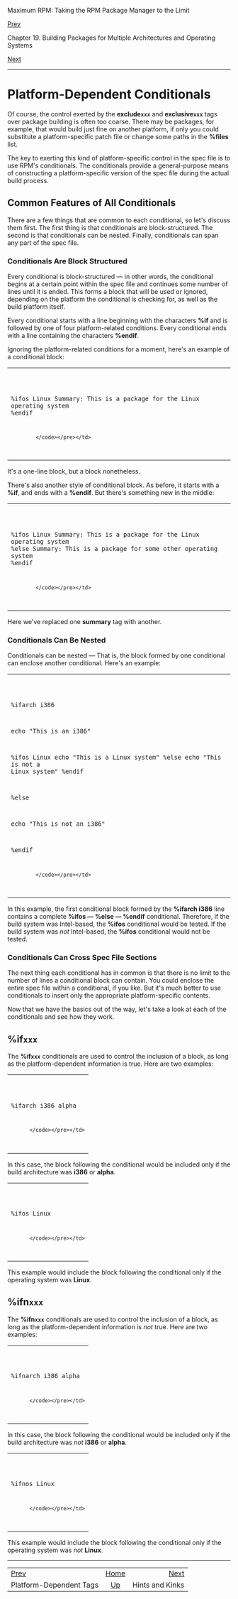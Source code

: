 <div class="NAVHEADER">

Maximum RPM: Taking the RPM Package Manager to the Limit

</div>

[Prev](s1-rpm-multi-platform-dependent-tags.html)

Chapter 19. Building Packages for Multiple Architectures and Operating
Systems

[Next](s1-rpm-multi-hints-and-kinks.html)

-----

<div class="sect1">

# <span id="s1-rpm-multi-platform-dependent-conditional">Platform-Dependent Conditionals</span>

Of course, the control exerted by the **exclude`xxx`** and
**exclusive`xxx`** tags over package building is often too coarse. There
may be packages, for example, that would build just fine on another
platform, if only you could substitute a platform-specific patch file or
change some paths in the **%files** list.

The key to exerting this kind of platform-specific control in the spec
file is to use RPM's conditionals. The conditionals provide a
general-purpose means of constructing a platform-specific version of the
spec file during the actual build process.

<div class="sect2">

## <span id="s2-rpm-multi-conditionals-common-features">Common Features of All Conditionals</span>

There are a few things that are common to each conditional, so let's
discuss them first. The first thing is that conditionals are
block-structured. The second is that conditionals can be nested.
Finally, conditionals can span any part of the spec file.

<div class="sect3">

### <span id="s3-rpm-multi-conditionals-block-structured">Conditionals Are Block Structured</span>

Every conditional is block-structured — in other words, the conditional
begins at a certain point within the spec file and continues some number
of lines until it is ended. This forms a block that will be used or
ignored, depending on the platform the conditional is checking for, as
well as the build platform itself.

Every conditional starts with a line beginning with the characters
**%if** and is followed by one of four platform-related conditions.
Every conditional ends with a line containing the characters **%endif**.

Ignoring the platform-related conditions for a moment, here's an example
of a conditional block:

<table>
<colgroup>
<col style="width: 100%" />
</colgroup>
<tbody>
<tr class="odd">
<td><pre class="screen"><code>%ifos Linux
Summary: This is a package for the Linux operating system
%endif

            </code></pre></td>
</tr>
</tbody>
</table>

It's a one-line block, but a block nonetheless.

There's also another style of conditional block. As before, it starts
with a **%if**, and ends with a **%endif**. But there's something new in
the middle:

<table>
<colgroup>
<col style="width: 100%" />
</colgroup>
<tbody>
<tr class="odd">
<td><pre class="screen"><code>%ifos Linux
Summary: This is a package for the Linux operating system
%else
Summary: This is a package for some other operating system
%endif

            </code></pre></td>
</tr>
</tbody>
</table>

Here we've replaced one **summary** tag with another.

</div>

<div class="sect3">

### <span id="s3-rpm-multi-nested-conditionals">Conditionals Can Be Nested</span>

Conditionals can be nested — That is, the block formed by one
conditional can enclose another conditional. Here's an example:

<table>
<colgroup>
<col style="width: 100%" />
</colgroup>
<tbody>
<tr class="odd">
<td><pre class="screen"><code>%ifarch i386

echo &quot;This is an i386&quot;

%ifos Linux
echo &quot;This is a Linux system&quot;
%else
echo &quot;This is not a Linux system&quot;
%endif

%else

echo &quot;This is not an i386&quot;

%endif

            </code></pre></td>
</tr>
</tbody>
</table>

In this example, the first conditional block formed by the **%ifarch
i386** line contains a complete **%ifos — %else — %endif** conditional.
Therefore, if the build system was Intel-based, the **%ifos**
conditional would be tested. If the build system was *not* Intel-based,
the **%ifos** conditional would not be tested.

</div>

<div class="sect3">

### <span id="s3-rpm-multi-conditionals-cross">Conditionals Can Cross Spec File Sections</span>

The next thing each conditional has in common is that there is no limit
to the number of lines a conditional block can contain. You could
enclose the entire spec file within a conditional, if you like. But it's
much better to use conditionals to insert only the appropriate
platform-specific contents.

Now that we have the basics out of the way, let's take a look at each of
the conditionals and see how they work.

</div>

</div>

<div class="sect2">

## <span id="s2-rpm-multi-ifxxx-conditional">**%if`xxx`**</span>

The **%if`xxx`** conditionals are used to control the inclusion of a
block, as long as the platform-dependent information is true. Here are
two examples:

<table>
<colgroup>
<col style="width: 100%" />
</colgroup>
<tbody>
<tr class="odd">
<td><pre class="screen"><code>%ifarch i386 alpha

          </code></pre></td>
</tr>
</tbody>
</table>

In this case, the block following the conditional would be included only
if the build architecture was **i386** or **alpha**.

<table>
<colgroup>
<col style="width: 100%" />
</colgroup>
<tbody>
<tr class="odd">
<td><pre class="screen"><code>%ifos Linux

          </code></pre></td>
</tr>
</tbody>
</table>

This example would include the block following the conditional only if
the operating system was **Linux**.

</div>

<div class="sect2">

## <span id="s2-rpm-multi-ifnxxx-conditional">**%ifn`xxx`**</span>

The **%ifn`xxx`** conditionals are used to control the inclusion of a
block, as long as the platform-dependent information is *not* true. Here
are two examples:

<table>
<colgroup>
<col style="width: 100%" />
</colgroup>
<tbody>
<tr class="odd">
<td><pre class="screen"><code>%ifnarch i386 alpha

          </code></pre></td>
</tr>
</tbody>
</table>

In this case, the block following the conditional would be included only
if the build architecture was *not* **i386** or **alpha**.

<table>
<colgroup>
<col style="width: 100%" />
</colgroup>
<tbody>
<tr class="odd">
<td><pre class="screen"><code>%ifnos Linux

          </code></pre></td>
</tr>
</tbody>
</table>

This example would include the block following the conditional only if
the operating system was *not* **Linux**.

</div>

</div>

<div class="NAVFOOTER">

-----

|                                                   |                         |                                           |
| :------------------------------------------------ | :---------------------: | ----------------------------------------: |
| [Prev](s1-rpm-multi-platform-dependent-tags.html) |   [Home](index.html)    | [Next](s1-rpm-multi-hints-and-kinks.html) |
| Platform-Dependent Tags                           | [Up](ch-rpm-multi.html) |                           Hints and Kinks |

</div>
